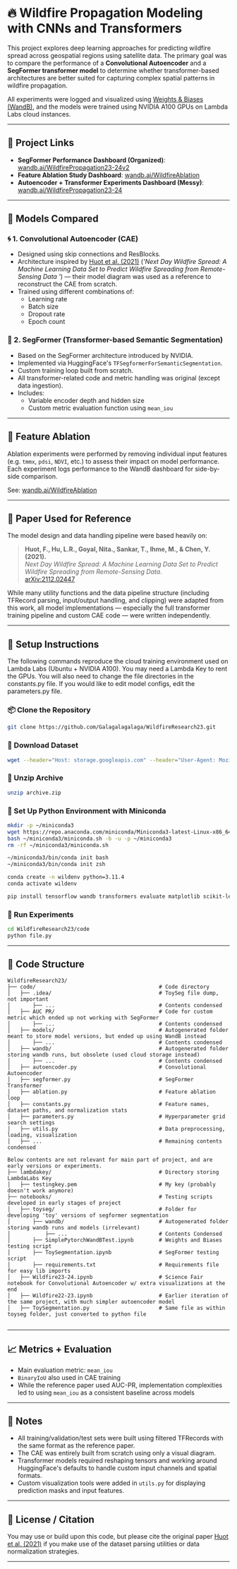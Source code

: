 # 🔥 Wildfire Propagation Modeling with CNNs and Transformers

This project explores deep learning approaches for predicting wildfire spread across geospatial regions using satellite data. The primary goal was to compare the performance of a **Convolutional Autoencoder** and a **SegFormer transformer model** to determine whether transformer-based architectures are better suited for capturing complex spatial patterns in wildfire propagation.

All experiments were logged and visualized using [Weights & Biases (WandB)](https://wandb.ai), and the models were trained using NVIDIA A100 GPUs on Lambda Labs cloud instances.

---

## 📌 Project Links

- **SegFormer Performance Dashboard (Organized)**: [wandb.ai/WildfirePropagation23-24v2](https://wandb.ai/arthur-v-qin/WildfirePropagation23-24v2?nw=nwuserarthurvqin)
- **Feature Ablation Study Dashboard**: [wandb.ai/WildfireAblation](https://wandb.ai/arthur-v-qin/WildfireAblation?nw=nwuserarthurvqin)
- **Autoencoder + Transformer Experiments Dashboard (Messy)**: [wandb.ai/WildfirePropagation23-24](https://wandb.ai/arthur-v-qin/WildfirePropagation23-24?nw=nwuserarthurvqin)

---

## 🧠 Models Compared

### 🌀 1. Convolutional Autoencoder (CAE)
- Designed using skip connections and ResBlocks.
- Architecture inspired by [Huot et al. (2021)](https://arxiv.org/abs/2112.02447) (*'Next Day Wildfire Spread: A Machine Learning Data Set to Predict Wildfire Spreading from Remote-Sensing Data
'*) — their model diagram was used as a reference to reconstruct the CAE from scratch.
- Trained using different combinations of:
  - Learning rate
  - Batch size
  - Dropout rate
  - Epoch count

### 🔲 2. SegFormer (Transformer-based Semantic Segmentation)
- Based on the SegFormer architecture introduced by NVIDIA.
- Implemented via HuggingFace's `TFSegformerForSemanticSegmentation`.
- Custom training loop built from scratch.
- All transformer-related code and metric handling was original (except data ingestion).
- Includes:
  - Variable encoder depth and hidden size
  - Custom metric evaluation function using `mean_iou`

---

## 🧪 Feature Ablation

Ablation experiments were performed by removing individual input features (e.g. `tmmx`, `pdsi`, `NDVI`, etc.) to assess their impact on model performance. Each experiment logs performance to the WandB dashboard for side-by-side comparison.

See: [wandb.ai/WildfireAblation](https://wandb.ai/arthur-v-qin/WildfireAblation?nw=nwuserarthurvqin)

---

## 🧾 Paper Used for Reference

The model design and data handling pipeline were based heavily on:

> **Huot, F., Hu, L.R., Goyal, Nita., Sankar, T., Ihme, M., & Chen, Y. (2021).**  
> *Next Day Wildfire Spread: A Machine Learning Data Set to Predict Wildfire Spreading from Remote-Sensing Data*.  
> [arXiv:2112.02447](https://arxiv.org/abs/2112.02447)

While many utility functions and the data pipeline structure (including TFRecord parsing, input/output handling, and clipping) were adapted from this work, all model implementations — especially the full transformer training pipeline and custom CAE code — were written independently.

---

## 🧰 Setup Instructions

The following commands reproduce the cloud training environment used on Lambda Labs (Ubuntu + NVIDIA A100). You may need a Lambda Key to rent the GPUs. You will also need to change the file directories in the constants.py file. If you would like to edit model configs, edit the parameters.py file.

### 📦 Clone the Repository
```bash
git clone https://github.com/Galagalagalaga/WildfireResearch23.git
```

### 📁 Download Dataset
```bash
wget --header="Host: storage.googleapis.com" --header="User-Agent: Mozilla/5.0 (Windows NT 10.0; Win64; x64) AppleWebKit/537.36 ..." "https://storage.googleapis.com/kaggle-data-sets/.../archive.zip" -c -O 'archive.zip'
```

### 📂 Unzip Archive
```bash
unzip archive.zip
```

### 🐍 Set Up Python Environment with Miniconda
```bash
mkdir -p ~/miniconda3
wget https://repo.anaconda.com/miniconda/Miniconda3-latest-Linux-x86_64.sh -O ~/miniconda3/miniconda.sh
bash ~/miniconda3/miniconda.sh -b -u -p ~/miniconda3
rm -rf ~/miniconda3/miniconda.sh

~/miniconda3/bin/conda init bash
~/miniconda3/bin/conda init zsh

conda create -n wildenv python=3.11.4
conda activate wildenv

pip install tensorflow wandb transformers evaluate matplotlib scikit-learn
```

### 🧪 Run Experiments
```bash
cd WildfireResearch23/code
python file.py
```

---

## 📂 Code Structure

```
WildfireResearch23/
├── code/                                       # Code directory
│   ├── .idea/                                  # ToySeg file dump, not important
│       ├── ...                                 # Contents condensed
│   ├── AUC PR/                                 # Code for custom metric which ended up not working with SegFormer
│       ├── ...                                 # Contents condensed
│   ├── models/                                 # Autogenerated folder meant to store model versions, but ended up using WandB instead
│       ├── ...                                 # Contents condensed
│   ├── wandb/                                  # Autogenerated folder storing wandb runs, but obsolete (used cloud storage instead)
│       ├── ...                                 # Contents condensed
│   ├── autoencoder.py                          # Convolutional Autoencoder
│   ├── segformer.py                            # SegFormer Transformer
│   ├── ablation.py                             # Feature ablation loop
│   ├── constants.py                            # Feature names, dataset paths, and normalization stats
│   ├── parameters.py                           # Hyperparameter grid search settings
│   ├── utils.py                                # Data preprocessing, loading, visualization
│   ├── ...                                     # Remaining contents condensed

Below contents are not relevant for main part of project, and are early versions or experiments. 
├── lambdakey/                                  # Directory storing LambdaLabs Key
│   ├── testingkey.pem                          # My key (probably doesn't work anymore)
├── notebooks/                                  # Testing scripts developed in early stages of project
│   ├── toyseg/                                 # Folder for developing 'toy' versions of segformer segmentation
│       ├── wandb/                              # Autogenerated folder storing wandb runs and models (irrelevant)
│           ├── ...                             # Contents Condensed
│       ├── SimplePytorchWandBTest.ipynb        # Weights and Biases testing script
│       ├── ToySegmentation.ipynb               # SegFormer testing script
│       ├── requirements.txt                    # Requirements file for easy lib imports
│   ├── Wildfire23-24.ipynb                     # Science Fair notebook for Convolutional Autoencoder w/ extra visualizations at the end
│   ├── Wildfire22-23.ipynb                     # Earlier iteration of the same project, with much simpler autoencoder model
│   ├── ToySegmentation.py                      # Same file as within toyseg folder, just converted to python file


```

---

## 📈 Metrics + Evaluation

- Main evaluation metric: `mean_iou`
- `BinaryIoU` also used in CAE training
- While the reference paper used AUC-PR, implementation complexities led to using `mean_iou` as a consistent baseline across models

---

## 💬 Notes

- All training/validation/test sets were built using filtered TFRecords with the same format as the reference paper.
- The CAE was entirely built from scratch using only a visual diagram.
- Transformer models required reshaping tensors and working around HuggingFace's defaults to handle custom input channels and spatial formats.
- Custom visualization tools were added in `utils.py` for displaying prediction masks and input features.

---

## 📜 License / Citation

You may use or build upon this code, but please cite the original paper [Huot et al. (2021)](https://arxiv.org/abs/2112.02447) if you make use of the dataset parsing utilities or data normalization strategies.

---

